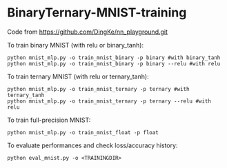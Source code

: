 # BinaryTernary-MNIST-training

Code from https://github.com/DingKe/nn_playground.git

To train binary MNIST (with relu or binary_tanh):

```
python mnist_mlp.py -o train_mnist_binary -p binary #with binary_tanh
python mnist_mlp.py -o train_mnist_binary -p binary --relu #with relu
```

To train ternary MNIST (with relu or ternary_tanh):

```
python mnist_mlp.py -o train_mnist_ternary -p ternary #with ternary_tanh
python mnist_mlp.py -o train_mnist_ternary -p ternary --relu #with relu
```

To train full-precision MNIST:

```
python mnist_mlp.py -o train_mnist_float -p float
```

To evaluate performances and check loss/accuracy history:

```
python eval_mnist.py -o <TRAININGDIR>
```
